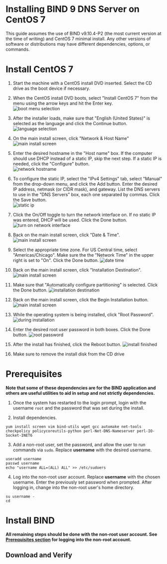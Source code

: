 # Installing BIND 9 DNS Server on CentOS 7

This guide assumes the use of BIND v9.10.4-P2 (the most current version at the time of writing) and CentOS 7 minimal install. Any other versions of software or distributions may have different dependencies, options, or commands.

# Install CentOS 7

1. Start the machine with a CentOS install DVD inserted. Select the CD drive as the boot device if necessary.

2. When the CentOS install DVD boots, select "Install CentOS 7" from the menu using the arrow keys and hit the Enter key.  
![boot menu selection](images/centos-install-001.png)

 <div class="page-break"></div>

3. After the installer loads, make sure that "English (United States)" is selected as the language and click the Continue button.  
![language selection](images/centos-install-002.png)

 <div class="page-break"></div>

4. On the main install screen, click "Network & Host Name"  
![main install screen](images/centos-install-003.png)

 <div class="page-break"></div>

5. Enter the desired hostname in the "Host name" box. If the computer should use DHCP instead of a static IP, skip the next step. If a static IP is needed, click the "Configure" button.  
![network hostname](images/centos-install-004.png)

 <div class="page-break"></div>

6. To configure the static IP, select the "IPv4 Settings" tab, select "Manual" from the drop-down menu, and click the Add button. Enter the desired IP address, netmask (or CIDR mask), and gateway. List the DNS servers to use in the "DNS Servers" box, each one separated by commas. Click the Save button.  
![static ip](images/centos-install-005.png)

 <div class="page-break"></div>

7. Click the On/Off toggle to turn the network interface on. If no static IP was entered, DHCP will be used. Click the Done button.  
![turn on network interface](images/centos-install-006.png)

 <div class="page-break"></div>

8. Back on the main install screen, click "Date & Time".  
![main install screen](images/centos-install-007.png)

 <div class="page-break"></div>

9. Select the appropriate time zone. For US Central time, select "Americas/Chicago". Make sure the the "Network Time" in the upper right is set to "On". Click the Done button.
![date time](images/centos-install-008.png)

 <div class="page-break"></div>

10. Back on the main install screen, click "Installation Destination".
![main install screen](images/centos-install-009.png)

 <div class="page-break"></div>

11. Make sure that "Automatically configure partitioning" is selected. Click the Done button.
![installation destination](images/centos-install-010.png)

 <div class="page-break"></div>

12. Back on the main install screen, click the Begin Installation button.
![main install screen](images/centos-install-011.png)

 <div class="page-break"></div>

13. While the operating system is being installed, click "Root Password".
![during installation](images/centos-install-012.png)

 <div class="page-break"></div>

14. Enter the desired root user password in both boxes. Click the Done button.
![root password](images/centos-install-013.png)

 <div class="page-break"></div>

15. After the install has finished, click the Reboot button.
![install finished](images/centos-install-014.png)

16. Make sure to remove the install disk from the CD drive

<div class="page-break"></div>

# Prerequisites

**Note that some of these dependencies are for the BIND application and others are useful utilities to aid in setup and not strictly dependencies.**

1. Once the system has restarted to the login prompt, login with the username `root` and the password that was set during the install.

2. Install dependencies.
 ```
yum install screen vim bind-utils wget gcc automake net-tools checkpolicy policycoreutils-python perl-Net-DNS-Nameserver perl-IO-Socket-INET6
 ```

3. Add a non-root user, set the password, and allow the user to run commands via `sudo`. Replace **username** with the desired username.
 ```
useradd username
passwd username
echo "username ALL=(ALL) ALL" >> /etc/sudoers
 ```

4. Log into the non-root user account. Replace **username** with the chosen username. Enter the previously set password when prompted. After logging in, change into the non-root user's home directory.
 ```
su username -
cd
 ```

<div class="page-break"></div>

# Install BIND

**All remaining steps should be done with the non-root user account. See [Prerequisites section](#prerequisites) for logging into the non-root account.**

## Download and Verify
